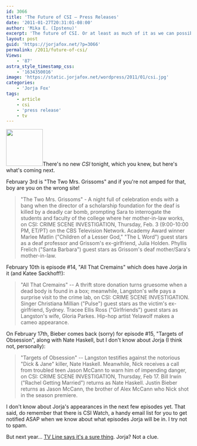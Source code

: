 ```yaml
---
id: 3066
title: 'The Future of CSI — Press Releases'
date: '2011-01-27T20:31:01-08:00'
author: 'Mika E. (Ipstenu)'
excerpt: 'The future of CSI. Or at least as much of it as we can possibly know.  Three press releases for season 11, some speculation about season 12, and oh yeah, the return of Bieber.'
layout: post
guid: 'https://jorjafox.net/?p=3066'
permalink: /2011/future-of-csi/
Views:
    - '87'
astra_style_timestamp_css:
    - '1634350016'
image: 'https://static.jorjafox.net/wordpress/2011/01/csi.jpg'
categories:
    - 'Jorja Fox'
tags:
    - article
    - csi
    - 'press release'
    - tv
---
```


<img src="//static.jorjafox.net/wordpress/2011/01/csi-100x100.jpg" alt="" title="csi" width="100" height="100" class="alignleft size-thumbnail wp-image-3067" />There's no new _CSI_ tonight, which you knew, but here's what's coming next.

February 3rd is "The Two Mrs. Grissoms" and if you're not amped for that, boy are you on the wrong site!
<blockquote>"The Two Mrs. Grissoms" - A night full of celebration ends with a bang when the director of a scholarship foundation for the deaf is killed by a deadly car bomb, prompting Sara to interrogate the students and faculty of the college where her mother-in-law works, on CSI: CRIME SCENE INVESTIGATION, Thursday, Feb. 3 (9:00-10:00 PM, ET/PT) on the CBS Television Network.  Academy Award winner Marlee Matlin ("Children of a Lesser God," "The L Word") guest stars as a deaf professor and Grissom's ex-girlfriend, Julia Holden.  Phyllis Frelich ("Santa Barbara") guest stars as Grissom's deaf mother/Sara's mother-in-law.</blockquote>

February 10th is episode #14, "All That Cremains" which does have Jorja in it (and Katee Sackhoff!):
<blockquote>"All That Cremains" -- A thrift store donation turns gruesome when a dead body is found in a box; meanwhile, Langston's wife pays a surprise visit to the crime lab, on CSI: CRIME SCENE INVESTIGATION. Singer Christiana Millian ("Pulse") guest stars as the victim's ex-girlfriend, Sydney. Tracee Ellis Ross ("Girlfriends") guest stars as Langston's wife, Gloria Parkes. Hip-hop artist Yelawolf makes a cameo appearance.</blockquote>

On February 17th, Bieber comes back (sorry) for episode #15, "Targets of Obsession", along with Nate Haskell, but I don't know about Jorja (I think not, personally):
<blockquote>"Targets of Obsession" -- Langston testifies against the notorious "Dick & Jane" killer, Nate Haskell. Meanwhile, Nick receives a call from troubled teen Jason McCann to warn him of impending danger, on CSI: CRIME SCENE INVESTIGATION, Thursday, Feb 17. Bill Irwin ("Rachel Getting Married") returns as Nate Haskell. Justin Bieber returns as Jason McCann, the brother of Alex McCann who Nick shot in the season premiere.</blockquote>

I don't know about Jorja's appearances in the next few episodes yet.  That said, do remember that there is CSI Watch, a handy email list for you to get notified ASAP when we know about what episodes Jorja will be in. I try not to spam.

But next year... <a href="http://www.tvline.com/2011/01/renewal-scorecard-whats-coming-back-whats-getting-axed-whats-on-the-bubble/">TV Line says it's a sure thing</a>.  Jorja?  Not a clue.
